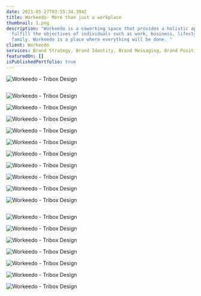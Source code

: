 ```yaml
---
date: 2021-05-27T03:55:34.394Z
title: Workeedo- More than just a workplace
thumbnail: 1.png
description: "Workeedo is a coworking space that provides a holistic approach to
  fulfill the objectives of individuals such as work, business, lifestyle, and
  family. Workeedo is a place where everything will be done. "
client: Workeedo
services: Brand Strategy, Brand Identity, Brand Messaging, Brand Positioning
featuredOn: []
isPublishedPortfolio: true
---
```

![Workeedo - Tribox Design](2.jpg "Workeedo - Tribox Design")

![]()

![Workeedo - Tribox Design](3.png "Workeedo - Tribox Design")

![Workeedo - Tribox Design](4.png "Workeedo - Tribox Design")

![Workeedo - Tribox Design](5.png "Workeedo - Tribox Design")

![Workeedo - Tribox Design](3.png "Workeedo - Tribox Design")

![Workeedo - Tribox Design](6.png "Workeedo - Tribox Design")

![Workeedo - Tribox Design](4.png "Workeedo - Tribox Design")

![Workeedo - Tribox Design](5.png "Workeedo - Tribox Design")

![Workeedo - Tribox Design](6.png "Workeedo - Tribox Design")

![Workeedo - Tribox Design](8.png "Workeedo - Tribox Design")

![Workeedo - Tribox Design](9.png "Workeedo - Tribox Design")

![]()

![Workeedo - Tribox Design](10.png "Workeedo - Tribox Design")

![Workeedo - Tribox Design](11.png "Workeedo - Tribox Design")

![Workeedo - Tribox Design](12.png "Workeedo - Tribox Design")

![Workeedo - Tribox Design](13.png "Workeedo - Tribox Design")

![Workeedo - Tribox Design](14.png "Workeedo - Tribox Design")

![Workeedo - Tribox Design](15.png "Workeedo - Tribox Design")

![Workeedo - Tribox Design](16.png "Workeedo - Tribox Design")